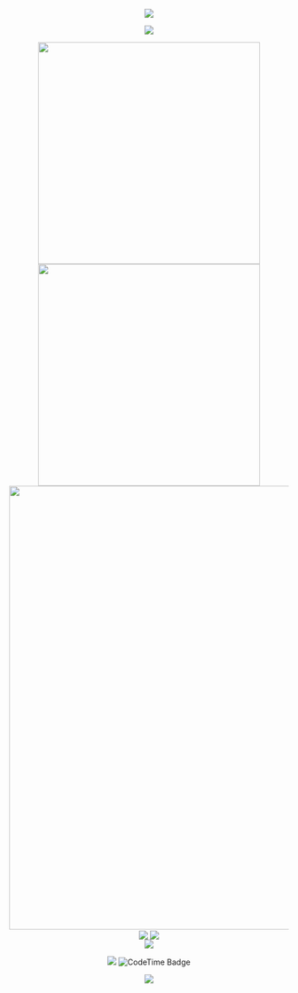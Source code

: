 <p align="center">
<img src="https://capsule-render.vercel.app/api?type=waving&color=timeGradient&height=300&&section=header&text=创死地球🌍&fontSize=90&fontAlign=50&fontAlignY=30&desc=OrangeDou&descAlign=50&descSize=30&descAlignY=60&animation=twinkling" />
</p>
 
<!-- https://github.com/DenverCoder1/readme-typing-svg -->
<p align="center">
<img src="https://readme-typing-svg.demolab.com?font=Orbitron&size=25&pause=1000&center=true&vCenter=true&random=false&width=600&lines=Welcome+to+my+GitHub+profile+page!;I+am+super+obsessed+with+programming!" />
</p>
 
<p align="center">
<!-- https://github.com/anuraghazra/github-readme-stats -->
<img align="center" width="400" src="https://github-readme-stats.vercel.app/api?username=OrangeDou&theme=transparent&include_all_commits=true&show_icons=true&hide_border=true" />
<!-- https://github.com/DenverCoder1/github-readme-streak-stats -->
<img align="center" width="400" src="https://streak-stats.demolab.com?user=OrangeDou&theme=transparent&date_format=%5BY.%5Dn.j&hide_border=true" />
<br/>
<!-- https://github.com/Ashutosh00710/github-readme-activity-graph -->
<img width="800" src="https://github-readme-activity-graph.vercel.app/graph?username=OrangeDou&theme=github-compact&hide_border=true&area=true">
<br/>
<!-- https://github.com/anuraghazra/github-readme-stats -->
<!--START_SECTION:waka-->
<!--END_SECTION:waka-->


<img align="center" src="https://github-readme-stats.vercel.app/api/wakatime?username=OrangeDou&theme=transparent&hide_border=true&layout=compact&langs_count=22" />

<!-- https://github.com/anuraghazra/github-readme-stats -->
<img align="center" src="https://github-readme-stats.vercel.app/api/top-langs/?username=OrangeDou&theme=transparent&hide_border=true&layout=donut-vertical&langs_count=6" />
<br/>


<!-- https://github.com/tandpfun/skill-icons -->
<img align="center" src="https://skillicons.dev/icons?i=go,mysql,git,docker,solidity,powershell,vscode" />
</p>
 
<!-- https://github.com/badges/shields -->
<p align="center">
<a href="https://github.com/OrangeDou"><img src="https://img.shields.io/badge/GitHub-OrangeDou-blue?logo=github" /></a>
<img href="https://codetime.dev" alt="CodeTime Badge" src="https://img.shields.io/endpoint?style=social&color=222&url=https%3A%2F%2Fapi.codetime.dev%2Fshield%3Fid%3D25574%26project%3D%26in=0">
 </p>

 
<p align="center">
<img src="https://capsule-render.vercel.app/api?type=waving&color=timeGradient&height=300&&section=footer&text=THE%20END!&fontSize=90&fontAlign=50&fontAlignY=70&desc=Hope%20your%20program%20is%20bug-free!&descAlign=50&descSize=30&descAlignY=40&animation=twinkling">
</p>
